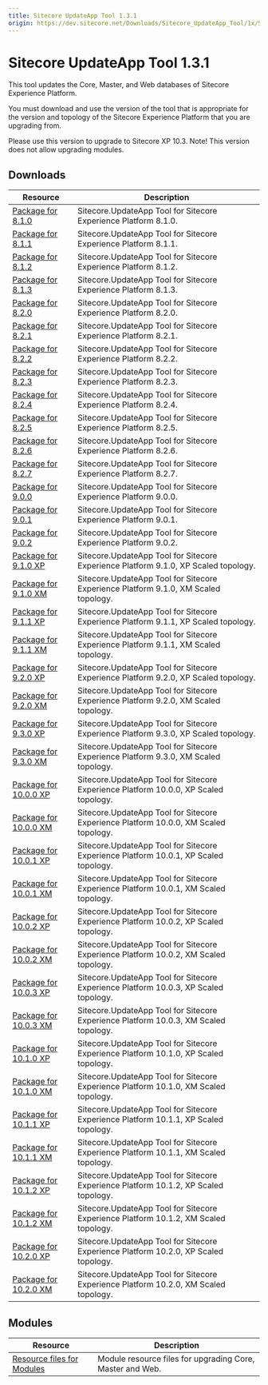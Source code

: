 ```yaml
---
title: Sitecore UpdateApp Tool 1.3.1
origin: https://dev.sitecore.net/Downloads/Sitecore_UpdateApp_Tool/1x/Sitecore_UpdateApp_Tool_131
---
```


# Sitecore UpdateApp Tool 1.3.1

This tool updates the Core, Master, and Web databases of Sitecore Experience Platform.

You must download and use the version of the tool that is appropriate for the version and topology of the Sitecore Experience Platform that you are upgrading from.

  <Alert variant='warning' mb={4}>
    <AlertIcon />
    Please use this version to upgrade to Sitecore XP 10.3. Note! This version does not allow upgrading modules.
  </Alert>
  

## Downloads

 | Resource | Description |
 | --- | --- |
 | [Package for 8.1.0](https://sitecoredev.azureedge.net/~/media/23B8A13A762C423CB5752A2239801D43.ashx?date=20221005T104523) | Sitecore.UpdateApp Tool for Sitecore Experience Platform 8.1.0. |
 | [Package for 8.1.1](https://sitecoredev.azureedge.net/~/media/AC8B8FC3A3834342A5E610BEFF5F5A29.ashx?date=20221005T104524) | Sitecore.UpdateApp Tool for Sitecore Experience Platform 8.1.1. |
 | [Package for 8.1.2](https://sitecoredev.azureedge.net/~/media/E9559C06CAFA4495BC4E1D5D0171405D.ashx?date=20221005T104524) | Sitecore.UpdateApp Tool for Sitecore Experience Platform 8.1.2. |
 | [Package for 8.1.3](https://sitecoredev.azureedge.net/~/media/1FC9AE155020440D977E4FFC53B68AEA.ashx?date=20221005T104525) | Sitecore.UpdateApp Tool for Sitecore Experience Platform 8.1.3. |
 | [Package for 8.2.0](https://sitecoredev.azureedge.net/~/media/3F802B7D8778419CAB480919F3217BAC.ashx?date=20221005T104525) | Sitecore.UpdateApp Tool for Sitecore Experience Platform 8.2.0. |
 | [Package for 8.2.1](https://sitecoredev.azureedge.net/~/media/55614B4F9A794981BB74400A55AEE202.ashx?date=20221005T104526) | Sitecore.UpdateApp Tool for Sitecore Experience Platform 8.2.1. |
 | [Package for 8.2.2](https://sitecoredev.azureedge.net/~/media/0885F0E3B3B449C6BA7302BAA230D517.ashx?date=20221005T104526) | Sitecore.UpdateApp Tool for Sitecore Experience Platform 8.2.2. |
 | [Package for 8.2.3](https://sitecoredev.azureedge.net/~/media/236FC333FE1E4E6D8C056159DE94035B.ashx?date=20221005T104527) | Sitecore.UpdateApp Tool for Sitecore Experience Platform 8.2.3. |
 | [Package for 8.2.4](https://sitecoredev.azureedge.net/~/media/A88C1E4DF3324CD382B2BAC68EED5869.ashx?date=20221005T104527) | Sitecore.UpdateApp Tool for Sitecore Experience Platform 8.2.4. |
 | [Package for 8.2.5](https://sitecoredev.azureedge.net/~/media/9E6F233640D64274BBAEAFCB49E37C40.ashx?date=20221005T110129) | Sitecore.UpdateApp Tool for Sitecore Experience Platform 8.2.5. |
 | [Package for 8.2.6](https://sitecoredev.azureedge.net/~/media/9617A995A2304E0BB6F39F9C38442272.ashx?date=20221005T110844) | Sitecore.UpdateApp Tool for Sitecore Experience Platform 8.2.6. |
 | [Package for 8.2.7](https://sitecoredev.azureedge.net/~/media/192F0806CEE84E6C8B51D550FC84709A.ashx?date=20221005T110845) | Sitecore.UpdateApp Tool for Sitecore Experience Platform 8.2.7. |
 | [Package for 9.0.0](https://sitecoredev.azureedge.net/~/media/6F9073EF4B3342F3B9AC5402B6387C5B.ashx?date=20221005T110845) | Sitecore.UpdateApp Tool for Sitecore Experience Platform 9.0.0. |
 | [Package for 9.0.1](https://sitecoredev.azureedge.net/~/media/A45370B11D844BBEAA93D62764C1AEB5.ashx?date=20221005T110845) | Sitecore.UpdateApp Tool for Sitecore Experience Platform 9.0.1. |
 | [Package for 9.0.2](https://sitecoredev.azureedge.net/~/media/AF0507CE553C4FD59778D64EB0D281F5.ashx?date=20221005T110846) | Sitecore.UpdateApp Tool for Sitecore Experience Platform 9.0.2. |
 | [Package for 9.1.0 XP](https://sitecoredev.azureedge.net/~/media/0EF73C9DE1EE4CEE916BDC5DE50E1108.ashx?date=20221005T113741) | Sitecore.UpdateApp Tool for Sitecore Experience Platform 9.1.0, XP Scaled topology. |
 | [Package for 9.1.0 XM](https://sitecoredev.azureedge.net/~/media/D2548A042D984503A3A210CCB73EFC21.ashx?date=20221005T113741) | Sitecore.UpdateApp Tool for Sitecore Experience Platform 9.1.0, XM Scaled topology. |
 | [Package for 9.1.1 XP](https://sitecoredev.azureedge.net/~/media/A5B3A1EB60AD4D9383B36A7B30F498E1.ashx?date=20221005T113742) | Sitecore.UpdateApp Tool for Sitecore Experience Platform 9.1.1, XP Scaled topology. |
 | [Package for 9.1.1 XM](https://sitecoredev.azureedge.net/~/media/E8F2A70F7A0E4434B3514531860A9048.ashx?date=20221005T113742) | Sitecore.UpdateApp Tool for Sitecore Experience Platform 9.1.1, XM Scaled topology. |
 | [Package for 9.2.0 XP](https://sitecoredev.azureedge.net/~/media/8EF639FB46AD4D6FB0A6DE399651F9B3.ashx?date=20221005T113743) | Sitecore.UpdateApp Tool for Sitecore Experience Platform 9.2.0, XP Scaled topology. |
 | [Package for 9.2.0 XM](https://sitecoredev.azureedge.net/~/media/BDEA81313FAA42FF812B9F465F2B849D.ashx?date=20221005T113742) | Sitecore.UpdateApp Tool for Sitecore Experience Platform 9.2.0, XM Scaled topology. |
 | [Package for 9.3.0 XP](https://sitecoredev.azureedge.net/~/media/67A0C303F96A4666B03705072B34A964.ashx?date=20221005T113743) | Sitecore.UpdateApp Tool for Sitecore Experience Platform 9.3.0, XP Scaled topology. |
 | [Package for 9.3.0 XM](https://sitecoredev.azureedge.net/~/media/F2B1D0B2DF03408C9BFF9663DB1DC126.ashx?date=20221005T113743) | Sitecore.UpdateApp Tool for Sitecore Experience Platform 9.3.0, XM Scaled topology. |
 | [Package for 10.0.0 XP](https://sitecoredev.azureedge.net/~/media/3B64857FE24442B89706F84DD9B6DEDD.ashx?date=20221005T113744) | Sitecore.UpdateApp Tool for Sitecore Experience Platform 10.0.0, XP Scaled topology. |
 | [Package for 10.0.0 XM](https://sitecoredev.azureedge.net/~/media/F8D4E6DBB4B849DFBFEF7FB1081BC268.ashx?date=20221005T113744) | Sitecore.UpdateApp Tool for Sitecore Experience Platform 10.0.0, XM Scaled topology. |
 | [Package for 10.0.1 XP](https://sitecoredev.azureedge.net/~/media/44A0D41383A346A8B0A3EE387F39E68F.ashx?date=20221005T113745) | Sitecore.UpdateApp Tool for Sitecore Experience Platform 10.0.1, XP Scaled topology. |
 | [Package for 10.0.1 XM](https://sitecoredev.azureedge.net/~/media/C4435F64B3C440E6BFA37339E0CD0437.ashx?date=20221005T113745) | Sitecore.UpdateApp Tool for Sitecore Experience Platform 10.0.1, XM Scaled topology. |
 | [Package for 10.0.2 XP](https://sitecoredev.azureedge.net/~/media/6EFFCA73C4334803883740A352234ED1.ashx?date=20221005T113745) | Sitecore.UpdateApp Tool for Sitecore Experience Platform 10.0.2, XP Scaled topology. |
 | [Package for 10.0.2 XM](https://sitecoredev.azureedge.net/~/media/63474B7105874C938A896EBBDE1AE01D.ashx?date=20221005T113745) | Sitecore.UpdateApp Tool for Sitecore Experience Platform 10.0.2, XM Scaled topology. |
 | [Package for 10.0.3 XP](https://sitecoredev.azureedge.net/~/media/E912C3FA59824549A4DA2C83F58DA35B.ashx?date=20221005T210812) | Sitecore.UpdateApp Tool for Sitecore Experience Platform 10.0.3, XP Scaled topology. |
 | [Package for 10.0.3 XM](https://sitecoredev.azureedge.net/~/media/03B11DAB5734472E9E9FFCC9014B4358.ashx?date=20221005T210811) | Sitecore.UpdateApp Tool for Sitecore Experience Platform 10.0.3, XM Scaled topology. |
 | [Package for 10.1.0 XP](https://sitecoredev.azureedge.net/~/media/F21D3665E99541338507D55EF938020F.ashx?date=20221005T113748) | Sitecore.UpdateApp Tool for Sitecore Experience Platform 10.1.0, XP Scaled topology. |
 | [Package for 10.1.0 XM](https://sitecoredev.azureedge.net/~/media/B77EE75C6A6344208DB3D5BE41316939.ashx?date=20221005T113746) | Sitecore.UpdateApp Tool for Sitecore Experience Platform 10.1.0, XM Scaled topology. |
 | [Package for 10.1.1 XP](https://sitecoredev.azureedge.net/~/media/6B710CB5AAA9401B9021D019C7316A26.ashx?date=20221005T113747) | Sitecore.UpdateApp Tool for Sitecore Experience Platform 10.1.1, XP Scaled topology. |
 | [Package for 10.1.1 XM](https://sitecoredev.azureedge.net/~/media/DA283C7193D248F8A576BD32A233F9AF.ashx?date=20221005T113746) | Sitecore.UpdateApp Tool for Sitecore Experience Platform 10.1.1, XM Scaled topology. |
 | [Package for 10.1.2 XP](https://sitecoredev.azureedge.net/~/media/96064A9A9A3148F48DEE8104D566CC08.ashx?date=20221005T113747) | Sitecore.UpdateApp Tool for Sitecore Experience Platform 10.1.2, XP Scaled topology. |
 | [Package for 10.1.2 XM](https://sitecoredev.azureedge.net/~/media/65B2F4021E9F4FA39CE282963FB923CB.ashx?date=20221005T113747) | Sitecore.UpdateApp Tool for Sitecore Experience Platform 10.1.2, XM Scaled topology. |
 | [Package for 10.2.0 XP](https://sitecoredev.azureedge.net/~/media/E08CED061A774AB9ABAE547408811169.ashx?date=20221005T122009) | Sitecore.UpdateApp Tool for Sitecore Experience Platform 10.2.0, XP Scaled topology. |
 | [Package for 10.2.0 XM](https://sitecoredev.azureedge.net/~/media/ECE8C3EF938C443D98C06DB933604856.ashx?date=20221005T122008) | Sitecore.UpdateApp Tool for Sitecore Experience Platform 10.2.0, XM Scaled topology. |

## Modules

 | Resource | Description |
 | --- | --- |
 | [Resource files for Modules](https://dev.sitecore.net:443/downloads/Resource%20files%20for%20Modules/1x/Resource%20files%20for%20Modules%20100) | Module resource files for upgrading Core, Master and Web. |